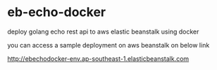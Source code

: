 # eb-echo-docker
deploy golang echo rest api to aws elastic beanstalk using docker

you can access a sample deployment on aws beanstalk on below link

http://ebechodocker-env.ap-southeast-1.elasticbeanstalk.com
